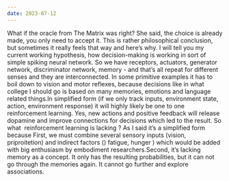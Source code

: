 ```yaml
---
date: 2023-07-12
---
```


What if the oracle from The Matrix was right? She said, the choice is already made, you only need to accept it. This is rather philosophical conclusion, but sometimes it really feels that way and here’s why. I will tell you my current working hypothesis, how decision-making is working in sort of simple spiking neural network. So we have receptors, actuators, generator network, discriminator network, memory - and that’s all repeat for different senses and they are interconnected. In some primitive examples it has to boil down to vision and motor reflexes, because decisions like in what college I should go is based on many memories, emotions and language related things.In simplified form (if we only track inputs, environment state, action, environment response) it will highly likely be one to one reinforcement learning. Yes, new actions and positive feedback will release dopamine and improve connections for decisions which led to the result. So what  reinforcement learning is lacking ? As I said it’s a simplified form because First, we must combine several sensory inputs (vision, priproitetion) and indirect factors () fatigue, hunger ) which would be added with big enthusiasm by embodiment researchers.Second, it’s lacking memory as a concept. It only has the resulting probabilities, but it can not go through the memories again. It cannot go further and explore associations.